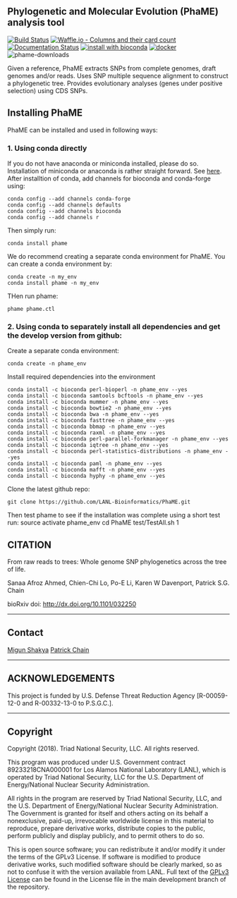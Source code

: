 ## Phylogenetic and Molecular Evolution (PhaME) analysis tool

[![Build Status](https://travis-ci.org/mshakya/PhaME.svg?branch=master)](https://travis-ci.org/mshakya/PhaME)
[![Waffle.io - Columns and their card count](https://badge.waffle.io/mshakya/PhaME-1.svg?columns=all)](https://waffle.io/mshakya/PhaME-1)
[![Documentation Status](https://readthedocs.org/projects/phame/badge/?version=latest)](https://phame.readthedocs.io/en/latest/?badge=latest)
[![install with bioconda](https://img.shields.io/badge/install%20with-bioconda-brightgreen.svg?style=flat-square)](http://bioconda.github.io/recipes/phame/README.html)
[![docker](https://quay.io/repository/biocontainers/phame/status)](https://quay.io/repository/biocontainers/phame)
![phame-downloads](https://anaconda.org/bioconda/phame/badges/downloads.svg)

Given a reference, PhaME extracts SNPs from complete genomes, draft genomes and/or reads. 
Uses SNP multiple sequence alignment to construct a phylogenetic tree. 
Provides evolutionary analyses (genes under positive selection) using CDS SNPs.


## Installing PhaME

PhaME can be installed and used in following ways:

### 1. Using conda directly

If you do not have anaconda or miniconda installed, please do so. Installation of miniconda or anaconda is rather straight forward. See [here](https://conda.io/miniconda.html). After installtion of conda, add channels for bioconda and conda-forge using:
  
    conda config --add channels conda-forge
    conda config --add channels defaults
    conda config --add channels bioconda
    conda config --add channels r

Then simply run:

    conda install phame

We do recommend creating a separate conda environment for PhaME. You can create a conda environment by:

    conda create -n my_env
    conda install phame -n my_env

THen run phame:

    phame phame.ctl


### 2. Using conda to separately install all dependencies and get the develop version from github:

Create a separate conda environment:

    conda create -n phame_env

Install required dependencies into the environment

    conda install -c bioconda perl-bioperl -n phame_env --yes
    conda install -c bioconda samtools bcftools -n phame_env --yes
    conda install -c bioconda mummer -n phame_env --yes
    conda install -c bioconda bowtie2 -n phame_env --yes
    conda install -c bioconda bwa -n phame_env --yes
    conda install -c bioconda fasttree -n phame_env --yes
    conda install -c bioconda bbmap -n phame_env --yes
    conda install -c bioconda raxml -n phame_env --yes
    conda install -c bioconda perl-parallel-forkmanager -n phame_env --yes
    conda install -c bioconda iqtree -n phame_env --yes
    conda install -c bioconda perl-statistics-distributions -n phame_env --yes
    conda install -c bioconda paml -n phame_env --yes
    conda install -c bioconda mafft -n phame_env --yes
    conda install -c bioconda hyphy -n phame_env --yes


Clone the latest github repo:

    git clone https://github.com/LANL-Bioinformatics/PhaME.git


Then test phame to see if the installation was complete using a short test run:
    source activate phame_env
    cd PhaME
    test/TestAll.sh 1


## CITATION

From raw reads to trees: Whole genome SNP phylogenetics across the tree of life.

Sanaa Afroz Ahmed, Chien-Chi Lo, Po-E Li, Karen W Davenport, Patrick S.G. Chain

bioRxiv doi: http://dx.doi.org/10.1101/032250

--------------------------------------------------------------
## Contact

[Migun Shakya](mailto:migun@lanl.gov)
[Patrick Chain](mailto:pchain@lanl.gov)

--------------------------------------------------------------
## ACKNOWLEDGEMENTS
This project is funded by U.S. Defense Threat Reduction Agency [R-00059-12-0 and R-00332-13-0 to P.S.G.C.].

--------------------------------------------------------------
## Copyright

Copyright (2018).  Triad National Security, LLC. All rights reserved.
 
This program was produced under U.S. Government contract 89233218CNA000001 for Los Alamos National 
Laboratory (LANL), which is operated by Triad National Security, LLC for the U.S. Department of Energy/National 
Nuclear Security Administration.
 
All rights in the program are reserved by Triad National Security, LLC, and the U.S. Department of Energy/National 
Nuclear Security Administration. The Government is granted for itself and others acting on its behalf a nonexclusive, 
paid-up, irrevocable worldwide license in this material to reproduce, prepare derivative works, distribute copies to 
the public, perform publicly and display publicly, and to permit others to do so.

This is open source software; you can redistribute it and/or modify it under the terms of the GPLv3 License. If software 
is modified to produce derivative works, such modified software should be clearly marked, so as not to confuse it with 
the version available from LANL. Full text of the [GPLv3 License](https://github.com/LANL-Bioinformatics/PhaME/blob/master/LICENSE) can be found in the License file in the main development 
branch of the repository.
